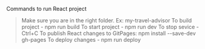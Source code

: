 Commands to run React project

> Make sure you are in the right folder. Ex: my-travel-advisor
> To build project - npm run build
> To start project - npm run dev
> To stop sevice - Ctrl+C
> To publish React changes to GitPages: npm install --save-dev gh-pages
> To deploy changes - npm run deploy